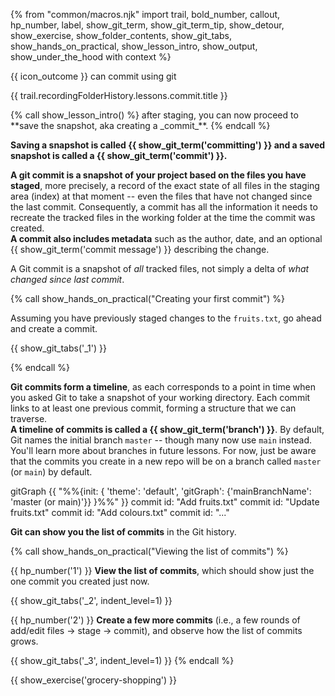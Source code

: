 {% from "common/macros.njk" import trail, bold_number, callout, hp_number, label, show_git_term, show_git_term_tip, show_detour, show_exercise, show_folder_contents, show_git_tabs, show_hands_on_practical, show_lesson_intro, show_output, show_under_the_hood with context %}

<span id="outcomes">{{ icon_outcome }} can commit using git</span>

<span id="title">{{ trail.recordingFolderHistory.lessons.commit.title }}</span>

<div id="body">
{% call show_lesson_intro() %}
after staging, you can now proceed to **save the snapshot, aka creating a _commit_**.
{% endcall %}

**Saving a snapshot is called {{ show_git_term('committing') }} and a saved snapshot is called a {{ show_git_term('commit') }}.**

**A git commit is a snapshot of your project based on the files you have staged**, more precisely, a record of the exact state of all files in the staging area (index) at that moment -- even the files that have not changed since the last commit. Consequently, a commit has all the information it needs to recreate the tracked files in the working folder at the time the commit was created.<br>
**A commit also includes metadata** such as the author, date, and an optional {{ show_git_term('commit message') }} describing the change.

<box type="important" light>

A Git commit is a snapshot of _all_ tracked files, not simply a delta of _what changed since last commit_.
</box>

{% call show_hands_on_practical("Creating your first commit") %}

Assuming you have previously staged changes to the `fruits.txt`, go ahead and create a commit.

{{ show_git_tabs('_1') }}

{% endcall %}

**Git commits form a timeline**, as each corresponds to a point in time when you asked Git to take a snapshot of your working directory. Each commit links to at least one previous commit, forming a structure that we can traverse.<br>
**A timeline of commits is called a {{ show_git_term('branch') }}**. By default, Git names the initial branch `master` -- though many now use `main` instead. You'll learn more about branches in future lessons. For now, just be aware that the commits you create in a new repo will be on a branch called `master` (or `main`) by default.

<mermaid>
gitGraph
    {{ "%%{init: { 'theme': 'default', 'gitGraph': {'mainBranchName': 'master (or main)'}} }%%" }}
    commit id: "Add fruits.txt"
    commit id: "Update fruits.txt"
    commit id: "Add colours.txt"
    commit id: "..."
</mermaid>

**Git can show you the list of commits** in the Git history.

{% call show_hands_on_practical("Viewing the list of commits") %}

{{ hp_number('1') }} **View the list of commits**, which should show just the one commit you created just now.

{{ show_git_tabs('_2', indent_level=1) }}

{{ hp_number('2') }} **Create a few more commits** (i.e., a few rounds of add/edit files -> stage -> commit), and observe how the list of commits grows.

{{ show_git_tabs('_3', indent_level=1) }}
{% endcall %}

</div>

<div id="extras">

{{ show_exercise('grocery-shopping') }}
</div>
